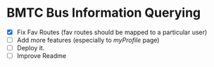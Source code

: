 # BMTC Bus Information Querying

- [x] Fix Fav Routes (fav routes should be mapped to a particular user)
- [ ] Add more features (especially to _myProfile_ page)
- [ ] Deploy it. 
- [ ] Improve Readme